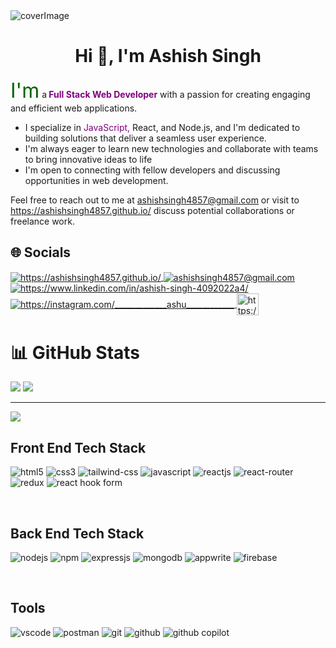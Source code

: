 <div style="padding:0;">
<img src=https://res.cloudinary.com/ashishsingh4857/image/upload/v1759837681/cover_image_sz0dic.jpg alt=coverImage>
</div>

<h1 align="center">Hi 👋, I'm Ashish Singh</h1>

<p>
<span style="font-size:2rem; color:darkgreen">I'm</span> a<strong> <span style="color:purple"> Full Stack Web Developer</span></strong> with a passion for creating engaging and efficient web applications.
</p>

- I specialize in <span style="color:purple">JavaScript,</span> React, and Node.js, and I'm dedicated to building solutions that deliver a seamless user experience.
- I'm always eager to learn new technologies and collaborate with teams to bring innovative ideas to life
- I'm open to connecting with fellow developers and discussing opportunities in web development.

Feel free to reach out to me at ashishsingh4857@gmail.com or visit to https://ashishsingh4857.github.io/
discuss potential collaborations or freelance work.

## 🌐 Socials
<a href="https://ashishsingh4857.github.io/">
  <img align="center"  src="https://img.shields.io/badge/Portfolio-18A303?style=for-the-badge&logo=ionic&logoColor=white" alt="https://ashishsingh4857.github.io/" />
</a>
<a title="ashishsingh@gmail.com" href="ashishsingh4857@gmail.com">
  <img align="center"  src="https://img.shields.io/badge/Gmail-D14836?style=for-the-badge&logo=gmail&logoColor=white" alt="ashishsingh4857@gmail.com" />
</a>
<a href="https://www.linkedin.com/in/ashish-singh-4092022a4/">
  <img align="center"   src="https://img.shields.io/badge/LinkedIn-0077B5?style=for-the-badge&logo=linkedin&logoColor=white" alt="https://www.linkedin.com/in/ashish-singh-4092022a4/" />
</a>
<a href="https://instagram.com/_____________ashu____________">
<img align="center"   src="https://img.shields.io/badge/Instagram-%23E4405F.svg?logo=Instagram&logoColor=white" alt="https://instagram.com/_____________ashu____________" />
</a>
<a href="https://www.youtube.com/@Scripts_with_ashu">
<img align="center" height="35"    src="https://img.shields.io/badge/YouTube-%23FF0000.svg?logo=YouTube&logoColor=white" alt="https://www.youtube.com/@Scripts_with_ashu" />
</a>



# 📊 GitHub Stats

![](https://nirzak-streak-stats.vercel.app/?user=Ashishsingh4857&theme=dark&hide_border=true)
![](https://github-readme-stats.vercel.app/api/top-langs/?username=Ashishsingh4857&theme=dark&hide_border=true&include_all_commits=true&count_private=true&layout=compact)

---

[![](https://visitcount.itsvg.in/api?id=Ashishsingh4857&icon=0&color=0)](https://visitcount.itsvg.in)
<!----------------------------------- Front End Section ------------------------------------>
<h2>Front End Tech Stack</h2>
<p>
    <img src="https://img.shields.io/badge/HTML5-E34F26?style=for-the-badge&logo=html5&logoColor=white" alt="html5" />
    <img src="https://img.shields.io/badge/CSS3-1572B6?style=for-the-badge&logo=css3&logoColor=white" alt="css3" />
       <img src="https://img.shields.io/badge/tailwindcss-%2338B2AC.svg?style=for-the-badge&logo=tailwind-css&logoColor=white" alt="tailwind-css" />
    <img src="https://img.shields.io/badge/JavaScript-323330?style=for-the-badge&logo=javascript&logoColor=F7DF1E" alt="javascript" />
    <img src="https://img.shields.io/badge/React-20232A?style=for-the-badge&logo=react&logoColor=61DAFB" alt="reactjs" />
      <img src="https://img.shields.io/badge/React_Router-CA4245?style=for-the-badge&logo=react-router&logoColor=white" alt="react-router" />
    <img src="https://img.shields.io/badge/Redux-593D88?style=for-the-badge&logo=redux&logoColor=white" alt="redux" />
      <img src="https://img.shields.io/badge/React%20Hook%20Form-%23EC5990.svg?style=for-the-badge&logo=reacthookform&logoColor=white"  alt="react hook form"/>
</p>

<!----------------------------------- Back End Section ------------------------------------>
<br>
<h2>Back End Tech Stack</h2>
<p>
    <img src="https://img.shields.io/badge/Node.js-339933?style=for-the-badge&logo=nodedotjs&logoColor=white" alt="nodejs" />
      <img src="https://img.shields.io/badge/npm-CB3837?style=for-the-badge&logo=npm&logoColor=white" alt="npm" />
    <img src="https://img.shields.io/badge/Express.js-000000?style=for-the-badge&logo=express&logoColor=white" alt="expressjs" />
    <img src="https://img.shields.io/badge/MongoDB-4EA94B?style=for-the-badge&logo=mongodb&logoColor=white" alt="mongodb" />
        <img src="https://img.shields.io/badge/Appwrite-%23FD366E.svg?style=for-the-badge&logo=appwrite&logoColor=white" alt="appwrite" />
    <img src="https://img.shields.io/badge/firebase-a08021?style=for-the-badge&logo=firebase&logoColor=ffcd34" alt="firebase" />

</p>
<br>
<!----------------------------------- Tools And Enviroment ------------------------------------>
<h2>Tools </h2>
<p>
   <img src="https://img.shields.io/badge/vscode-007ACC?style=for-the-badge&logo=github&logoColor=white" alt="vscode" />
    <img src="https://img.shields.io/badge/Postman-FF6C37?style=for-the-badge&logo=Postman&logoColor=white" alt="postman" />
    <img src="https://img.shields.io/badge/Git-f44d27?style=for-the-badge&logo=git&logoColor=white" alt="git" />
    <img src="https://img.shields.io/badge/GitHub-100000?style=for-the-badge&logo=github&logoColor=white" alt="github" />
   <img src="https://img.shields.io/badge/copilot-112040?style=for-the-badge&logo=github&logoColor=white" alt="github copilot" />
</p>

<!-- Proudly created with GPRM ( https://gprm.itsvg.in ) -->


<!-- Proudly created with GPRM ( https://gprm.itsvg.in ) -->

<!---
Ashishsingh4857/Ashishsingh4857 is a ✨ special ✨ repository because its `README.md` (this file) appears on your GitHub profile.
You can click the Preview link to take a look at your changes.
--->
